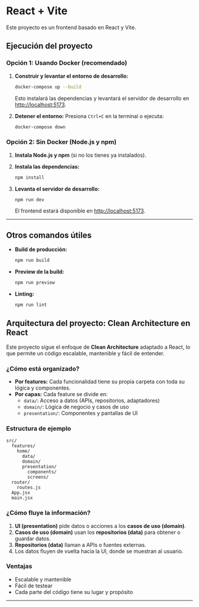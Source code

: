 # React + Vite

Este proyecto es un frontend basado en React y Vite.

## Ejecución del proyecto

### Opción 1: Usando Docker (recomendado)

1. **Construir y levantar el entorno de desarrollo:**
   ```bash
   docker-compose up --build
   ```
   Esto instalará las dependencias y levantará el servidor de desarrollo en [http://localhost:5173](http://localhost:5173).

2. **Detener el entorno:**
   Presiona `Ctrl+C` en la terminal o ejecuta:
   ```bash
   docker-compose down
   ```

### Opción 2: Sin Docker (Node.js y npm)

1. **Instala Node.js y npm** (si no los tienes ya instalados).

2. **Instala las dependencias:**
   ```bash
   npm install
   ```

3. **Levanta el servidor de desarrollo:**
   ```bash
   npm run dev
   ```
   El frontend estará disponible en [http://localhost:5173](http://localhost:5173).

---

## Otros comandos útiles

- **Build de producción:**
  ```bash
  npm run build
  ```
- **Preview de la build:**
  ```bash
  npm run preview
  ```
- **Linting:**
  ```bash
  npm run lint
  ```



## Arquitectura del proyecto: Clean Architecture en React

Este proyecto sigue el enfoque de **Clean Architecture** adaptado a React, lo que permite un código escalable, mantenible y fácil de entender.

### ¿Cómo está organizado?
- **Por features:** Cada funcionalidad tiene su propia carpeta con toda su lógica y componentes.
- **Por capas:** Cada feature se divide en:
  - `data/`: Acceso a datos (APIs, repositorios, adaptadores)
  - `domain/`: Lógica de negocio y casos de uso
  - `presentation/`: Componentes y pantallas de UI

### Estructura de ejemplo
```
src/
  features/
    home/
      data/
      domain/
      presentation/
        components/
        screens/
  router/
    routes.js
  App.jsx
  main.jsx
```

### ¿Cómo fluye la información?
1. **UI (presentation)** pide datos o acciones a los **casos de uso (domain)**.
2. **Casos de uso (domain)** usan los **repositorios (data)** para obtener o guardar datos.
3. **Repositorios (data)** llaman a APIs o fuentes externas.
4. Los datos fluyen de vuelta hacia la UI, donde se muestran al usuario.

### Ventajas
- Escalable y mantenible
- Fácil de testear
- Cada parte del código tiene su lugar y propósito

--- 